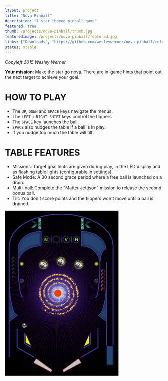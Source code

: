 ```yaml
---
layout: project
title: "Nova Pinball"
description: "A star themed pinball game"
featured: true
thumb: /projects/nova-pinball/thumb.jpg
featuredimage: /projects/nova-pinball/featured.jpg
links: ["Downloads", "https://github.com/wesleywerner/nova-pinball/releases/latest", "Website", "http://wesleywerner.github.io/nova-pinball/", "GitHub", "https://github.com/wesleywerner/nova-pinball"]
status: stable
---
```


_Copyleft 2015 Wesley Werner_

**Your mission**: Make the star go nova. There are in-game hints that point out the next target to achieve your goal.

# HOW TO PLAY

* The `UP`, `DOWN` and `SPACE` keys navigate the menus.
* The `LEFT` + `RIGHT SHIFT` keys control the flippers
* The `SPACE` key launches the ball.
* `SPACE` also nudges the table if a ball is in play.
* If you nudge too much the table will tilt.

# TABLE FEATURES

* Missions: Target goal hints are given during play, in the LED display and as flashing table lights (configurable in settings).
* Safe Mode: A 30 second grace period where a free ball is launched on a drain.
* Multi-ball: Complete the "Matter Jettison" mission to release the second bonus ball.
* Tilt: You don't score points and the flippers won't move until a ball is drained.

![](screenshot.jpg)
